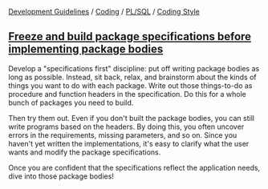 [Development Guidelines](../../../../README.md) / [Coding](../../../../README.md#coding) / [PL/SQL](../../../../README.md#coding_pl_sql) / [Coding Style](../../../../doc/coding/pl_sql/coding_style.md)

## [Freeze and build package specifications before implementing package bodies](../../../../doc/coding/pl_sql/coding_style.md#PackageSpec)

Develop a "specifications first" discipline: put off writing package bodies as long as possible. Instead, sit back, relax, and brainstorm about the kinds of things you want to do with each package. Write out those things-to-do as procedure and function headers in the specification. Do this for a whole bunch of packages you need to build.

Then try them out. Even if you don't built the package bodies, you can still write programs based on the headers. By doing this, you often uncover errors in the requirements, missing parameters, and so on. Since you haven't yet written the implementations, it's easy to clarify what the user wants and modify the package specifications.

Once you are confident that the specifications reflect the application needs, dive into those package bodies!
